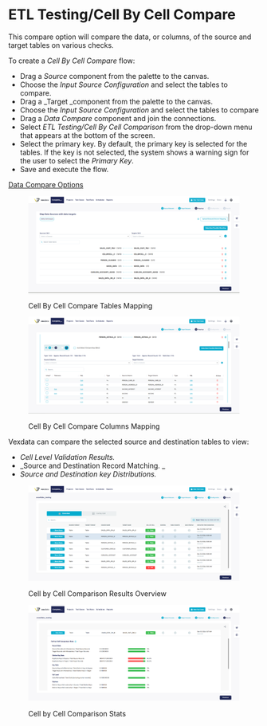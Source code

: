 # ETL Testing/Cell By Cell Compare

This compare option will compare the data, or columns, of the source and target tables on various checks.

To create a _Cell By Cell Compare_ flow:

* Drag a _Source_ component from the palette to the canvas.
* Choose the _Input Source Configuration_ and select the tables to compare.
* Drag a \_Target \_component from the palette to the canvas.
* Choose the _Input Source Configuration_ and select the tables to compare
* Drag a _Data Compare_ component and join the connections.
* Select _ETL Testing/Cell By Cell Comparison_ from the drop-down menu that appears at the bottom of the screen.
* Select the primary key. By default, the primary key is selected for the tables. If the key is not selected, the system shows a warning sign for the user to select the _Primary Key_.
* Save and execute the flow.

[Data Compare Options](https://app.gitbook.com/@Vexdata/s/docs/flows/untitled-1/compare-cell-by-cell/cell-by-cell-compare/sql-transformation)

<figure><img src="../../../../../.gitbook/assets/Screenshot 2024-12-12 192846.png" alt=""><figcaption><p>Cell By Cell Compare Tables Mapping</p></figcaption></figure>

<figure><img src="../../../../../.gitbook/assets/Screenshot 2024-12-12 194533.png" alt=""><figcaption><p>Cell By Cell Compare Columns Mapping</p></figcaption></figure>

Vexdata can compare the selected source and destination tables to view:

* _Cell Level Validation Results._
* \_Source and Destination Record Matching. \_
* _Source and Destination key Distributions._

<figure><img src="../../../../../.gitbook/assets/Screenshot 2024-12-12 200057.png" alt=""><figcaption><p>Cell by Cell Comparison Results Overview</p></figcaption></figure>

<figure><img src="../../../../../.gitbook/assets/Screenshot 2024-12-12 200145.png" alt=""><figcaption><p>Cell by Cell Comparison Stats</p></figcaption></figure>
